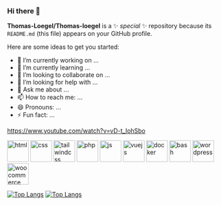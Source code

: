 ### Hi there 👋


**Thomas-Loegel/Thomas-loegel** is a ✨ _special_ ✨ repository because its `README.md` (this file) appears on your GitHub profile.

Here are some ideas to get you started:

- 🔭 I’m currently working on ...
- 🌱 I’m currently learning ...
- 👯 I’m looking to collaborate on ...
- 🤔 I’m looking for help with ...
- 💬 Ask me about ...
- 📫 How to reach me: ...
- 😄 Pronouns: ...
- ⚡ Fun fact: ...

https://www.youtube.com/watch?v=vD-t_IohSbo

<img alt="html" style="width:50px" src="https://cdn.jsdelivr.net/gh/devicons/devicon/icons/html5/html5-original.svg" />
<img alt="css" style="width:50px" src="https://cdn.jsdelivr.net/gh/devicons/devicon/icons/css3/css3-original.svg" />
<img alt="tailwindcss" style="width:50px" src="https://cdn.jsdelivr.net/gh/devicons/devicon/icons/tailwindcss/tailwindcss-plain.svg" />
<img alt="php" style="width:50px" src="https://cdn.jsdelivr.net/gh/devicons/devicon/icons/php/php-plain.svg" />
<img alt="js" style="width:50px" src="https://cdn.jsdelivr.net/gh/devicons/devicon/icons/javascript/javascript-original.svg" />
<img alt="vuejs" style="width:50px" src="https://cdn.jsdelivr.net/gh/devicons/devicon/icons/vuejs/vuejs-original.svg" />
<img alt="docker" style="width:50px" src="https://cdn.jsdelivr.net/gh/devicons/devicon/icons/docker/docker-original.svg" />
<img alt="bash" style="width:50px" src="https://cdn.jsdelivr.net/gh/devicons/devicon/icons/bash/bash-original.svg" />
<img alt="wordpress" style="width:50px" src="https://cdn.jsdelivr.net/gh/devicons/devicon/icons/wordpress/wordpress-plain.svg" />
<img alt="woocommerce" style="width:50px" src="https://cdn.jsdelivr.net/gh/devicons/devicon/icons/woocommerce/woocommerce-original.svg" />



[![Top Langs](https://github-readme-stats.vercel.app/api/top-langs/?username=thomas-loegel)](https://github.com/thomas-loegel/github-readme-stats)
[![Top Langs](https://github-readme-stats.vercel.app/api/top-langs/?username=thomas-loegel&layout=compact)](https://github.com/thomas-loegel/github-readme-stats)
